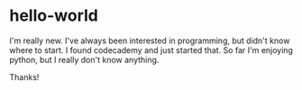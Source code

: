 # hello-world

I'm really new. I've always been interested in programming, but didn't know where to start.
I found codecademy and just started that.
So far I'm enjoying python, but I really don't know anything.

Thanks!
